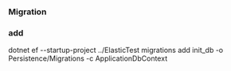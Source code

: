 ﻿### Migration ###

### add ###
dotnet ef --startup-project ../ElasticTest migrations add init_db -o Persistence/Migrations -c ApplicationDbContext